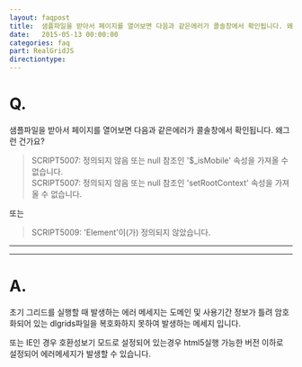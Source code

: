 ```yaml
---
layout: faqpost
title:  샘플파일을 받아서 페이지를 열어보면 다음과 같은에러가 콜솔창에서 확인됩니다. 왜그런 건가요?
date:   2015-05-13 00:00:00
categories: faq
part: RealGridJS
directiontype: 
---
```


# Q.

샘플파일을 받아서 페이지를 열어보면 다음과 같은에러가 콜솔창에서 확인됩니다. 왜그런 건가요?

>SCRIPT5007: 정의되지 않음 또는 null 참조인 '$_isMobile' 속성을 가져올 수 없습니다.  
>SCRIPT5007: 정의되지 않음 또는 null 참조인 'setRootContext' 속성을 가져올 수 없습니다.   

또는  

>SCRIPT5009: 'Element'이(가) 정의되지 않았습니다. 

---
***

# A.

초기 그리드를 실행할 때 발생하는 에러 메세지는 도메인 및 사용기간 정보가 틀려 암호화되어 있는 dlgrids파일을 복호화하지 못하여 발생하는 메세지 입니다.

또는 IE인 경우 호환성보기 모드로 설정되어 있는경우 html5실행 가능한 버전 이하로 설정되어 에러메세지가 발생할 수 있습니다.



